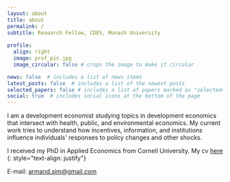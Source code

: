 ```yaml
---
layout: about
title: about
permalink: /
subtitle: Research Fellow, CDES, Monash University 
 
profile:
  align: right
  image: prof_pic.jpg
  image_circular: false # crops the image to make it circular

news: false  # includes a list of news items
latest_posts: false  # includes a list of the newest posts
selected_papers: false # includes a list of papers marked as "selected={true}"
social: true  # includes social icons at the bottom of the page
---
```

I am a development economist studying topics in development economics that intersect with health, public, and environmental economics. My current work tries to understand how incentives, information, and institutions influence individuals' responses to policy changes and other shocks. 

I received my PhD in Applied Economics from Cornell University.
My cv [here](/docs/CV.pdf?raw=1) 
 {: style="text-align: justify"}

E-mail: armand.sim@gmail.com
